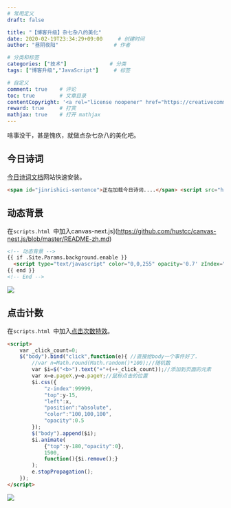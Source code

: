 ```yaml
---
# 常用定义
draft: false

title: "【博客升级】杂七杂八的美化"
date: 2020-02-19T23:34:29+09:00		# 创建时间
author: "昼阴夜阳"             		# 作者

# 分类和标签
categories: ["技术"]		     	# 分类
tags: ["博客升级","JavaScript"]  	# 标签

# 自定义
comment: true	 # 评论
toc: true        # 文章目录
contentCopyright: '<a rel="license noopener" href="https://creativecommons.org/licenses/by-nc-nd/4.0/" target="_blank">CC BY-NC-ND 4.0</a>'	#版权规则
reward: true	 # 打赏
mathjax: true    # 打开 mathjax
---
```


啥事没干，甚是愧疚，就做点杂七杂八的美化吧。

## 今日诗词

[今日诗词文档](https://www.jinrishici.com/doc/#json-fast)网站快速安装。

```html
<span id="jinrishici-sentence">正在加载今日诗词....</span> <script src="https://sdk.jinrishici.com/v2/browser/jinrishici.js" charset="utf-8"></script>
```

## 动态背景

在`scripts.html `中加入canvas-next.js](https://github.com/hustcc/canvas-nest.js/blob/master/README-zh.md)

```html
<!-- 动态背景 -->
{{ if .Site.Params.background.enable }}
  <script type="text/javascript" color="0,0,255" opacity='0.7' zIndex="-1" count="99" src="//cdn.bootcss.com/canvas-nest.js/1.0.0/canvas-nest.min.js"></script>
{{ end }}
<!-- End -->
```

![](https://gitee.com/GZ1A/image-hosting/raw/master/blog/2020/02/20200220025400.png)

## 点击计数

在`scripts.html `中加入[点击次数特效](http://caibaojian.com/clickcount.html)。

```html
<script>
    var _click_count=0;
    $("body").bind("click",function(e){ //直接给body一个事件好了.
        //var n=Math.round(Math.random()*100);//随机数
        var $i=$("<b>").text("+"+(++_click_count));//添加到页面的元素
        var x=e.pageX,y=e.pageY;//鼠标点击的位置
        $i.css({
            "z-index":99999,
            "top":y-15,
            "left":x,
            "position":"absolute",
            "color":"100,100,100",
            "opacity":0.5
        });
        $("body").append($i);
        $i.animate(
            {"top":y-180,"opacity":0},
            1500,
            function(){$i.remove();}
        );
        e.stopPropagation();
    });
</script>
```

![](https://gitee.com/GZ1A/image-hosting/raw/master/blog/2020/02/20200220025550.png)

